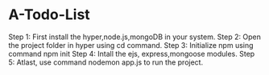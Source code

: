 # A-Todo-List
Step 1: First install the hyper,node.js,mongoDB in your system.
Step 2: Open the project folder in hyper using cd command.
Step 3: Initialize npm using command npm init 
Step 4: Intall the ejs, express,mongoose modules.
Step 5: Atlast, use command nodemon app.js to run the project.
